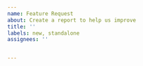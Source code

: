```yaml
---
name: Feature Request
about: Create a report to help us improve
title: ''
labels: new, standalone
assignees: ''


---
```


